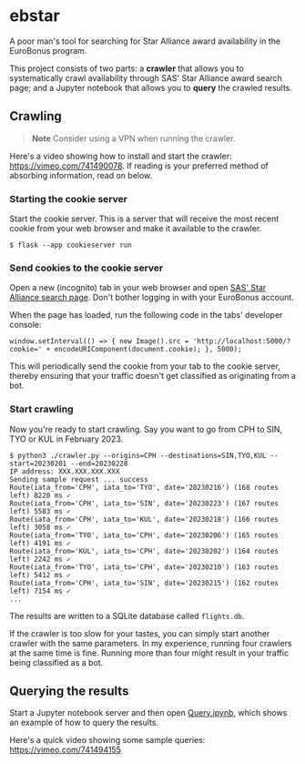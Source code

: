 # ebstar

A poor man's tool for searching for Star Alliance award availability in the
EuroBonus program.

This project consists of two parts: a **crawler** that allows you to
systematically crawl availability through SAS' Star Alliance award search page;
and a Jupyter notebook that allows you to **query** the crawled results.

## Crawling

> **Note**
> Consider using a VPN when running the crawler.

Here's a video showing how to install and start the crawler:
https://vimeo.com/741490078. If reading is your preferred method of absorbing
information, read on below.

### Starting the cookie server

Start the cookie server. This is a server that will receive the most recent
cookie from your web browser and make it available to the crawler.

```
$ flask --app cookieserver run
```

### Send cookies to the cookie server

Open a new (incognito) tab in your web browser and open [SAS' Star Alliance
search
page](https://www.sas.se/book/flights/?search=OW_HKG-MUC-20221102_a1c0i0y0&view=upsell&bookingFlow=star&origin=eurobonus%252Fstar-alliance-award-trips%252F&outSort=stop&inSort=stop&outFilter=all&inFilter=all).
Don't bother logging in with your EuroBonus account.

When the page has loaded, run the following code in the tabs' developer console:

```
window.setInterval(() => { new Image().src = 'http://localhost:5000/?cookie=' + encodeURIComponent(document.cookie); }, 5000);
```

This will periodically send the cookie from your tab to the cookie server,
thereby ensuring that your traffic doesn't get classified as originating from
a bot.

### Start crawling

Now you're ready to start crawling. Say you want to go from CPH to SIN, TYO
or KUL in February 2023.

```
$ python3 ./crawler.py --origins=CPH --destinations=SIN,TYO,KUL --start=20230201 --end=20230228
IP address: XXX.XXX.XXX.XXX
Sending sample request ... success
Route(iata_from='CPH', iata_to='TYO', date='20230216') (168 routes left) 8220 ms ✓
Route(iata_from='CPH', iata_to='SIN', date='20230223') (167 routes left) 5583 ms ✓
Route(iata_from='CPH', iata_to='KUL', date='20230218') (166 routes left) 3058 ms ✓
Route(iata_from='TYO', iata_to='CPH', date='20230206') (165 routes left) 4191 ms ✓
Route(iata_from='KUL', iata_to='CPH', date='20230202') (164 routes left) 2242 ms ✓
Route(iata_from='TYO', iata_to='CPH', date='20230210') (163 routes left) 5412 ms ✓
Route(iata_from='CPH', iata_to='SIN', date='20230215') (162 routes left) 7154 ms ✓
...
```

The results are written to a SQLite database called `flights.db`.

If the crawler is too slow for your tastes, you can simply start another
crawler with the same parameters. In my experience, running four crawlers at
the same time is fine. Running more than four might result in your traffic
being classified as a bot.

## Querying the results

Start a Jupyter notebook server and then open [Query.ipynb](Query.ipynb), which
shows an example of how to query the results.

Here's a quick video showing some sample queries: https://vimeo.com/741494155
